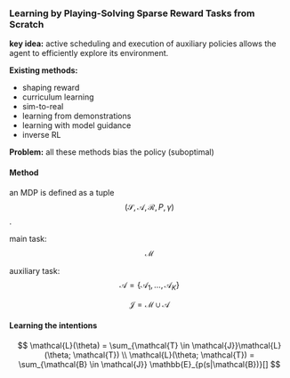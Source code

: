 ### Learning by Playing-Solving Sparse Reward Tasks from Scratch

**key idea:** active scheduling and execution of auxiliary policies allows the agent to efficiently explore its environment.

**Existing methods:**

* shaping reward
* curriculum learning
* sim-to-real
* learning from demonstrations
* learning with model guidance
* inverse RL

**Problem:**  all these methods bias the policy \(suboptimal\)

#### Method

an MDP is defined as a tuple $$(\mathcal{S}, \mathcal{A}, \mathcal{R}, P, \gamma)$$.

main task: $$\mathcal{M}$$

auxiliary task: $$\mathcal{A} = \{\mathcal{A}_1, \dots, \mathcal{A}_K\}$$

$$\mathcal{J} = \mathcal{M} \cup \mathcal{A}$$

#### Learning the intentions

$$
\mathcal{L}(\theta) = \sum_{\mathcal{T} \in \mathcal{J}}\mathcal{L}(\theta; \mathcal{T}) \\
\mathcal{L}(\theta; \mathcal{T}) = \sum_{\mathcal{B} \in \mathcal{J}} \mathbb{E}_{p(s|\mathcal{B})}[]
$$
